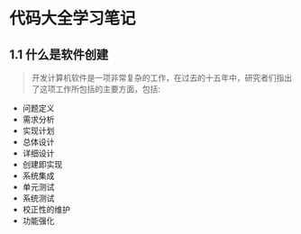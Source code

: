 # 代码大全学习笔记
## 1.1 什么是软件创建
   > 开发计算机软件是一项非常复杂的工作，在过去的十五年中，研究者们指出了这项工作所包括的主要方面，包括:
 * 问题定义
 * 需求分析
 * 实现计划
 * 总体设计
 * 详细设计
 * 创建即实现 
 * 系统集成
 * 单元测试
 * 系统测试
 * 校正性的维护
 * 功能强化
